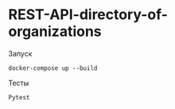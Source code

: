 # REST-API-directory-of-organizations
Запуск
```
docker-compose up --build
```
Тесты
```
Pytest
```

